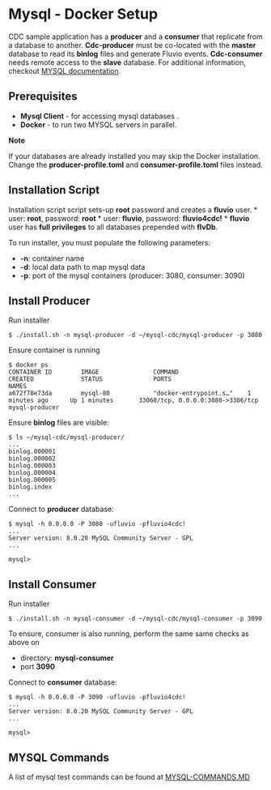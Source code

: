 # Mysql - Docker Setup

CDC sample application has a **producer** and a **consumer** that replicate from a database to another. **Cdc-producer** must be co-located with the **master** database to read its **binlog** files and generate Fluvio events. **Cdc-consumer** needs remote access to the **slave** database. For additional information, checkout [MYSQL documentation](https://dev.mysql.com/doc/refman/8.0/en/replication-howto-masterbaseconfig.html).

## Prerequisites

* **Mysql Client** - for accessing mysql databases .
* **Docker** - to run two MYSQL servers in parallel.

**Note** 

If your databases are already installed you may skip the Docker installation. Change the **producer-profile.toml** and **consumer-profile.toml** files instead.


## Installation Script

Installation script script sets-up **root** password and creates a **fluvio** user.
    * user: **root**, password: **root**
    * user: **fluvio**, password: **fluvio4cdc!**
      * **fluvio** user has **full privileges** to all databases prepended with **flvDb**.

To run installer, you must populate the following parameters:
 * **-n**: container name
 * **-d**: local data path to map mysql data
 * **-p**: port of the mysql containers (producer: 3080, consumer: 3090)


## Install Producer

Run installer

```
$ ./install.sh -n mysql-producer -d ~/mysql-cdc/mysql-producer -p 3080
```

Ensure container is running

```
$ docker ps
CONTAINER ID        IMAGE               COMMAND                  CREATED             STATUS              PORTS                               NAMES
a672f78e73da        mysql-80            "docker-entrypoint.s…"    1 minutes ago      Up 1 minutes       33060/tcp, 0.0.0.0:3080->3306/tcp   mysql-producer
```

Ensure **binlog** files are visible:

```
$ ls ~/mysql-cdc/mysql-producer/
... 
binlog.000001
binlog.000002
binlog.000003		
binlog.000004
binlog.000005
binlog.index
...
```

Connect to **producer** database:

```
$ mysql -h 0.0.0.0 -P 3080 -ufluvio -pfluvio4cdc!
...
Server version: 8.0.20 MySQL Community Server - GPL
...

mysql> 
```


## Install Consumer

Run installer

```
$ ./install.sh -n mysql-consumer -d ~/mysql-cdc/mysql-consumer -p 3090
```

To ensure, consumer is also running, perform the same same checks as above on 
* directory: **mysql-consumer**
* port **3090**


Connect to **consumer** database:

```
$ mysql -h 0.0.0.0 -P 3090 -ufluvio -pfluvio4cdc!
...
Server version: 8.0.20 MySQL Community Server - GPL
...

mysql> 
```

## MYSQL Commands

A list of mysql test commands can be found at [MYSQL-COMMANDS.MD](../MYSQL-COMMANDS.MD)
